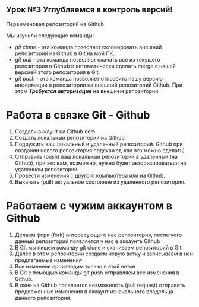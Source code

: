 ## Урок №3 Углубляемся в контроль версий!

Переименовал репозиторий на Github

Мы изучили следующие команды:

* *git clone* - эта команда позволяет склонировать внешний репозиторий из Github в Git на мой ПК.
* *git pull* - эта команда позволяет скачать все из текущего репозитория в Github и автоматически сделать merge с нашей версией этого репозитория в Git.
* *git push* - эта команда позволяет отправить нашу версию информации в репозитории на внешний репозиторий Github. При этом _**Требуется авторизация**_ на внешнем репозитории.

# Работа в связке Git - Github

1. Создали аккаунт на Github.com
2. Создать локальный репозиторий на Github
3. Подружить ваш локальный и удаленный репозиторий. Github при создании нового репозитория подскажет, как это можно сделать)
4. Отправить (push) ваш локальный репозиторий в удаленный (на Github), при это вам, возможно, нужно будет авторизироваться на удаленном репозитории.
5. Провести изменения с другого компьютера или на Github.
6. Выкачать (pull) актуальное состояние из удаленного репозитория. 

# Работаем с чужим аккаунтом в Github

1. Делаем форк (fork) интересующего нас репозитория, после чего данный репозиторий появляется у нас в аккаунте Github
2. В Git мы пишем команду git clone и скачиваем репозиторий в Git
3. Далее в этом репозитории создаем новую ветку и записываем в ней предлагаемые изменения
4. Все изменени производим только в этой ветке
5. В Git с помощью команды git push отправляем все изменения в Github.
6. В окне на Github появляется возможность (pull request) отправить предложенные изменения в аккаунт изначального владельца данного репозитория.

